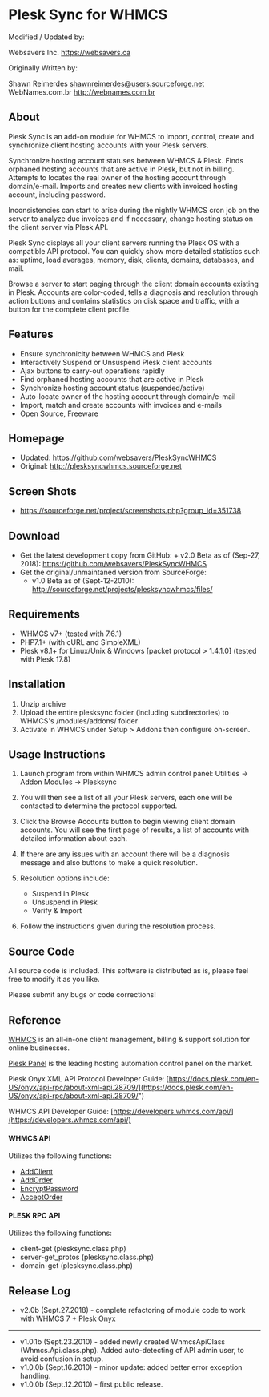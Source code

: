 Plesk Sync for WHMCS
====================

Modified / Updated by:

Websavers Inc.
https://websavers.ca

Originally Written by:

Shawn Reimerdes
shawnreimerdes@users.sourceforge.net
WebNames.com.br
http://webnames.com.br


About
-----

Plesk Sync is an add-on module for WHMCS to import, control, create and synchronize client hosting
accounts with your Plesk servers.

Synchronize hosting account statuses between WHMCS & Plesk.  Finds orphaned hosting accounts that are active in Plesk, but not in billing. Attempts to locates the real owner of the hosting account through domain/e-mail.  Imports and creates new clients with invoiced hosting account, including password.

Inconsistencies can start to arise during the nightly WHMCS cron job on the server to analyze due invoices and if necessary, change hosting status on the client server via Plesk API.

Plesk Sync displays all your client servers running the Plesk OS with a compatible API protocol. You can quickly show more detailed statistics such as: uptime, load averages, memory, disk, clients, domains, databases, and mail.

Browse a server to start paging through the client domain accounts existing in Plesk.  Accounts are color-coded, tells a diagnosis and resolution through action buttons and contains statistics on disk space and traffic, with a button for the complete client profile.


Features
--------

   * Ensure synchronicity between WHMCS and Plesk  
   * Interactively Suspend or Unsuspend Plesk client accounts
   * Ajax buttons to carry-out operations rapidly
   * Find orphaned hosting accounts that are active in Plesk   
   * Synchronize hosting account status (suspended/active)
   * Auto-locate owner of the hosting account through domain/e-mail
   * Import, match and create accounts with invoices and e-mails
   * Open Source, Freeware


Homepage
------------

   * Updated: https://github.com/websavers/PleskSyncWHMCS
   * Original: http://plesksyncwhmcs.sourceforge.net

Screen Shots
------------

   * https://sourceforge.net/project/screenshots.php?group_id=351738

Download
--------

  * Get the latest development copy from GitHub:
        + v2.0 Beta as of (Sep-27, 2018): https://github.com/websavers/PleskSyncWHMCS
   * Get the original/unmaintaned version from SourceForge:
        + v1.0 Beta as of (Sept-12-2010): http://sourceforge.net/projects/plesksyncwhmcs/files/


Requirements
------------

   * WHMCS v7+ (tested with 7.6.1)
   * PHP7.1+ (with cURL and SimpleXML)
   * Plesk v8.1+ for Linux/Unix & Windows [packet protocol > 1.4.1.0] (tested with Plesk 17.8)


Installation
------------

   1) Unzip archive
   2) Upload the entire plesksync folder (including subdirectories) to WHMCS's /modules/addons/ folder
   3) Activate in WHMCS under Setup > Addons then configure on-screen.


Usage Instructions
------------------

   1) Launch program from within WHMCS admin control panel: Utilities -> Addon Modules -> Plesksync
   
   2) You will then see a list of all your Plesk servers, each one will be contacted to determine the protocol supported.  
   
   3) Click the Browse Accounts button to begin viewing client domain accounts. You will see the first page of results, a list of accounts with detailed information about each.

   4) If there are any issues with an account there will be a diagnosis message and also buttons to make a quick resolution.
 
   5) Resolution options include:
      * Suspend in Plesk 
      * Unsuspend in Plesk
      * Verify & Import

   6) Follow the instructions given during the resolution process.


Source Code
---------
All source code is included.  This software is distributed as is, please feel free to modify it as you like.

Please submit any bugs or code corrections!


Reference
---------

[WHMCS](http://www.whmcs.com "WHMCS") is an all-in-one client management, billing & support solution for online businesses.

[Plesk Panel](https://www.plesk.com "Plesk Control Panel") is the leading hosting automation control panel on the market. 
  
Plesk Onyx XML API Protocol Developer Guide:
[https://docs.plesk.com/en-US/onyx/api-rpc/about-xml-api.28709/](https://docs.plesk.com/en-US/onyx/api-rpc/about-xml-api.28709/")

WHMCS API Developer Guide:
[https://developers.whmcs.com/api/](https://developers.whmcs.com/api/)

#### WHMCS API
Utilizes the following functions:
- [AddClient](https://developers.whmcs.com/api-reference/addclient/)
- [AddOrder](https://developers.whmcs.com/api-reference/addorder/)
- [EncryptPassword](https://developers.whmcs.com/api-reference/encryptpassword/)
- [AcceptOrder](https://developers.whmcs.com/api-reference/acceptorder/)

#### PLESK RPC API
Utilizes the following functions:
- client-get (plesksync.class.php)
- server-get_protos (plesksync.class.php)
- domain-get (plesksync.class.php)


Release Log
-----------

   * v2.0b (Sept.27.2018) - complete refactoring of module code to work with WHMCS 7 + Plesk Onyx
   ---
   * v1.0.1b (Sept.23.2010) - added newly created WhmcsApiClass (Whmcs.Api.class.php).  Added auto-detecting of API admin user, to avoid confusion in setup.
   * v1.0.0b (Sept.16.2010) - minor update: added better error exception handling.
   * v1.0.0b (Sept.12.2010) - first public release.



